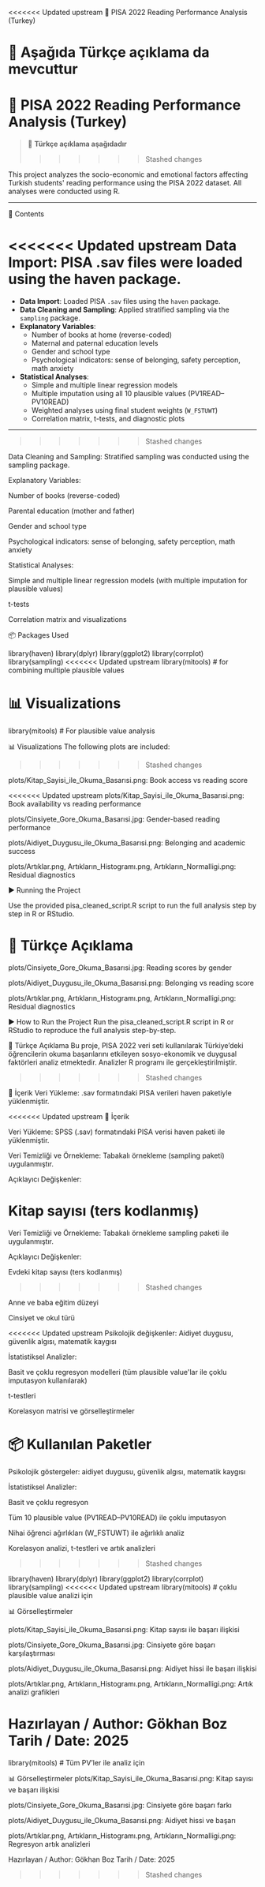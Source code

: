 <<<<<<< Updated upstream
📘 PISA 2022 Reading Performance Analysis (Turkey)

📌 Aşağıda Türkçe açıklama da mevcuttur
=======
# 📘 PISA 2022 Reading Performance Analysis (Turkey)

> 📌 **Türkçe açıklama aşağıdadır**
>>>>>>> Stashed changes

This project analyzes the socio-economic and emotional factors affecting Turkish students' reading performance using the PISA 2022 dataset. All analyses were conducted using R.

---

📁 Contents

<<<<<<< Updated upstream
Data Import: PISA .sav files were loaded using the haven package.
=======
- **Data Import**: Loaded PISA `.sav` files using the `haven` package.
- **Data Cleaning and Sampling**: Applied stratified sampling via the `sampling` package.
- **Explanatory Variables**:
  - Number of books at home (reverse-coded)
  - Maternal and paternal education levels
  - Gender and school type
  - Psychological indicators: sense of belonging, safety perception, math anxiety
- **Statistical Analyses**:
  - Simple and multiple linear regression models
  - Multiple imputation using all 10 plausible values (PV1READ–PV10READ)
  - Weighted analyses using final student weights (`W_FSTUWT`)
  - Correlation matrix, t-tests, and diagnostic plots

---
>>>>>>> Stashed changes

Data Cleaning and Sampling: Stratified sampling was conducted using the sampling package.

Explanatory Variables:

Number of books (reverse-coded)

Parental education (mother and father)

Gender and school type

Psychological indicators: sense of belonging, safety perception, math anxiety

Statistical Analyses:

Simple and multiple linear regression models (with multiple imputation for plausible values)

t-tests

Correlation matrix and visualizations

📦 Packages Used

library(haven)
library(dplyr)
library(ggplot2)
library(corrplot)
library(sampling)
<<<<<<< Updated upstream
library(mitools)  # for combining multiple plausible values

📊 Visualizations
=======
library(mitools)  # For plausible value analysis

📊 Visualizations
The following plots are included:
>>>>>>> Stashed changes

plots/Kitap_Sayisi_ile_Okuma_Basarısi.png: Book access vs reading score

<<<<<<< Updated upstream
plots/Kitap_Sayisi_ile_Okuma_Basarısi.png: Book availability vs reading performance

plots/Cinsiyete_Gore_Okuma_Basarısi.jpg: Gender-based reading performance

plots/Aidiyet_Duygusu_ile_Okuma_Basarısi.png: Belonging and academic success

plots/Artıklar.png, Artıkların_Histogramı.png, Artıkların_Normalligi.png: Residual diagnostics

▶️ Running the Project

Use the provided pisa_cleaned_script.R script to run the full analysis step by step in R or RStudio.

📌 Türkçe Açıklama
=======
plots/Cinsiyete_Gore_Okuma_Basarısi.jpg: Reading scores by gender

plots/Aidiyet_Duygusu_ile_Okuma_Basarısi.png: Belonging vs reading score

plots/Artıklar.png, Artıkların_Histogramı.png, Artıkların_Normalligi.png: Residual diagnostics

▶️ How to Run the Project
Run the pisa_cleaned_script.R script in R or RStudio to reproduce the full analysis step-by-step.

📌 Türkçe Açıklama
Bu proje, PISA 2022 veri seti kullanılarak Türkiye’deki öğrencilerin okuma başarılarını etkileyen sosyo-ekonomik ve duygusal faktörleri analiz etmektedir. Analizler R programı ile gerçekleştirilmiştir.
>>>>>>> Stashed changes

📁 İçerik
Veri Yükleme: .sav formatındaki PISA verileri haven paketiyle yüklenmiştir.

<<<<<<< Updated upstream
📁 İçerik

Veri Yükleme: SPSS (.sav) formatındaki PISA verisi haven paketi ile yüklenmiştir.

Veri Temizliği ve Örnekleme: Tabakalı örnekleme (sampling paketi) uygulanmıştır.

Açıklayıcı Değişkenler:

Kitap sayısı (ters kodlanmış)
=======
Veri Temizliği ve Örnekleme: Tabakalı örnekleme sampling paketi ile uygulanmıştır.

Açıklayıcı Değişkenler:

Evdeki kitap sayısı (ters kodlanmış)
>>>>>>> Stashed changes

Anne ve baba eğitim düzeyi

Cinsiyet ve okul türü

<<<<<<< Updated upstream
Psikolojik değişkenler: Aidiyet duygusu, güvenlik algısı, matematik kaygısı

İstatistiksel Analizler:

Basit ve çoklu regresyon modelleri (tüm plausible value'lar ile çoklu imputasyon kullanılarak)

t-testleri

Korelasyon matrisi ve görselleştirmeler

📦 Kullanılan Paketler
=======
Psikolojik göstergeler: aidiyet duygusu, güvenlik algısı, matematik kaygısı

İstatistiksel Analizler:

Basit ve çoklu regresyon

Tüm 10 plausible value (PV1READ–PV10READ) ile çoklu imputasyon

Nihai öğrenci ağırlıkları (W_FSTUWT) ile ağırlıklı analiz

Korelasyon analizi, t-testleri ve artık analizleri
>>>>>>> Stashed changes

library(haven)
library(dplyr)
library(ggplot2)
library(corrplot)
library(sampling)
<<<<<<< Updated upstream
library(mitools)  # çoklu plausible value analizi için

📊 Görselleştirmeler

plots/Kitap_Sayisi_ile_Okuma_Basarısi.png: Kitap sayısı ile başarı ilişkisi

plots/Cinsiyete_Gore_Okuma_Basarısi.jpg: Cinsiyete göre başarı karşılaştırması

plots/Aidiyet_Duygusu_ile_Okuma_Basarısi.png: Aidiyet hissi ile başarı ilişkisi

plots/Artıklar.png, Artıkların_Histogramı.png, Artıkların_Normalligi.png: Artık analizi grafikleri

Hazırlayan / Author: Gökhan Boz
Tarih / Date: 2025
=======
library(mitools)  # Tüm PV’ler ile analiz için

📊 Görselleştirmeler
plots/Kitap_Sayisi_ile_Okuma_Basarısi.png: Kitap sayısı ve başarı ilişkisi

plots/Cinsiyete_Gore_Okuma_Basarısi.jpg: Cinsiyete göre başarı farkı

plots/Aidiyet_Duygusu_ile_Okuma_Basarısi.png: Aidiyet hissi ve başarı

plots/Artıklar.png, Artıkların_Histogramı.png, Artıkların_Normalligi.png: Regresyon artık analizleri

Hazırlayan / Author: Gökhan Boz
Tarih / Date: 2025
>>>>>>> Stashed changes
